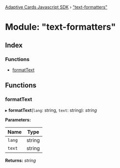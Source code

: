 [Adaptive Cards Javascript SDK](../README.md) › ["text-formatters"](_text_formatters_.md)

# Module: "text-formatters"

## Index

### Functions

* [formatText](_text_formatters_.md#formattext)

## Functions

###  formatText

▸ **formatText**(`lang`: string, `text`: string): *string*

**Parameters:**

Name | Type |
------ | ------ |
`lang` | string |
`text` | string |

**Returns:** *string*
